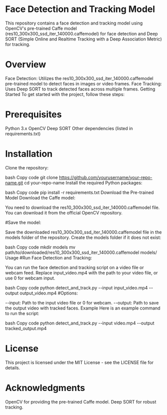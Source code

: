 # Face Detection and Tracking Model
This repository contains a face detection and tracking model using OpenCV's pre-trained Caffe model (res10_300x300_ssd_iter_140000.caffemodel) for face detection and Deep SORT (Simple Online and Realtime Tracking with a Deep Association Metric) for tracking.

# Overview
Face Detection: Utilizes the res10_300x300_ssd_iter_140000.caffemodel pre-trained model to detect faces in images or video frames.
Face Tracking: Uses Deep SORT to track detected faces across multiple frames.
Getting Started
To get started with the project, follow these steps:

# Prerequisites
Python 3.x
OpenCV
Deep SORT
Other dependencies (listed in requirements.txt)
# Installation
Clone the repository:

bash
Copy code
git clone https://github.com/yourusername/your-repo-name.git
cd your-repo-name
Install the required Python packages:

bash
Copy code
pip install -r requirements.txt
Download the Pre-trained Model
Download the Caffe model:

You need to download the res10_300x300_ssd_iter_140000.caffemodel file. You can download it from the official OpenCV repository.

#Save the model:

Save the downloaded res10_300x300_ssd_iter_140000.caffemodel file in the models folder of the repository. Create the models folder if it does not exist:

bash
Copy code
mkdir models
mv path/to/downloaded/res10_300x300_ssd_iter_140000.caffemodel models/
Usage
#Run Face Detection and Tracking:

You can run the face detection and tracking script on a video file or webcam feed. Replace input_video.mp4 with the path to your video file, or use 0 for webcam input.

bash
Copy code
python detect_and_track.py --input input_video.mp4 --output output_video.mp4
#Options:

--input: Path to the input video file or 0 for webcam.
--output: Path to save the output video with tracked faces.
Example
Here is an example command to run the script:

bash
Copy code
python detect_and_track.py --input video.mp4 --output tracked_output.mp4

# License
This project is licensed under the MIT License - see the LICENSE file for details.

# Acknowledgments
OpenCV for providing the pre-trained Caffe model.
Deep SORT for robust tracking.
